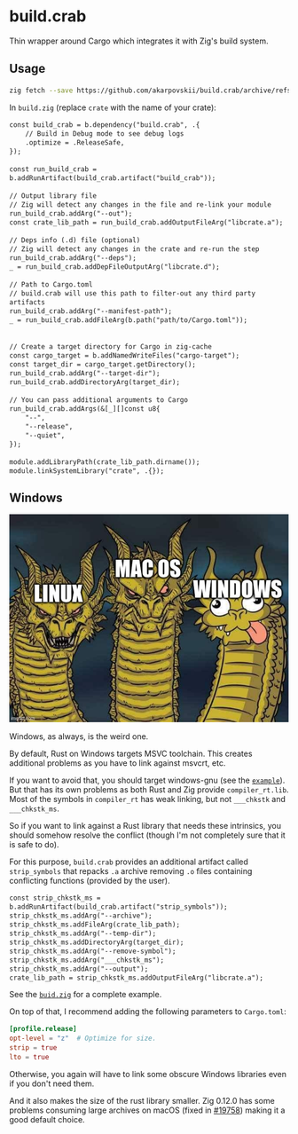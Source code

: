 # build.crab

Thin wrapper around Cargo which integrates it with Zig's build system.

## Usage

```sh
zig fetch --save https://github.com/akarpovskii/build.crab/archive/refs/tags/v0.1.1.tar.gz
```

In `build.zig` (replace `crate` with the name of your crate):
```zig
const build_crab = b.dependency("build.crab", .{
    // Build in Debug mode to see debug logs
    .optimize = .ReleaseSafe,
});

const run_build_crab = b.addRunArtifact(build_crab.artifact("build_crab"));

// Output library file
// Zig will detect any changes in the file and re-link your module
run_build_crab.addArg("--out");
const crate_lib_path = run_build_crab.addOutputFileArg("libcrate.a");

// Deps info (.d) file (optional)
// Zig will detect any changes in the crate and re-run the step
run_build_crab.addArg("--deps");
_ = run_build_crab.addDepFileOutputArg("libcrate.d");

// Path to Cargo.toml
// build.crab will use this path to filter-out any third party artifacts
run_build_crab.addArg("--manifest-path");
_ = run_build_crab.addFileArg(b.path("path/to/Cargo.toml"));


// Create a target directory for Cargo in zig-cache
const cargo_target = b.addNamedWriteFiles("cargo-target");
const target_dir = cargo_target.getDirectory();
run_build_crab.addArg("--target-dir");
run_build_crab.addDirectoryArg(target_dir);

// You can pass additional arguments to Cargo
run_build_crab.addArgs(&[_][]const u8{
    "--",
    "--release",
    "--quiet",
});

module.addLibraryPath(crate_lib_path.dirname());
module.linkSystemLibrary("crate", .{});
```

## Windows

![Hydra meme with Windows as the weird head!](./images/windows%20is%20the%20weird%20one.jpeg)

Windows, as always, is the weird one.

By default, Rust on Windows targets MSVC toolchain. This creates additional problems as you have to link against msvcrt, etc.

If you want to avoid that, you should target windows-gnu (see the [`example`](./example/build.zig)).
But that has its own problems as both Rust and Zig provide `compiler_rt.lib`. Most of the symbols in `compiler_rt` has weak linking, but not `___chkstk` and `___chkstk_ms`.

So if you want to link against a Rust library that needs these intrinsics, you should somehow resolve the conflict (though I'm not completely sure that it is safe to do).

For this purpose, `build.crab` provides an additional artifact called `strip_symbols` that repacks `.a` archive removing `.o` files containing conflicting functions (provided by the user).

```zig
const strip_chkstk_ms = b.addRunArtifact(build_crab.artifact("strip_symbols"));
strip_chkstk_ms.addArg("--archive");
strip_chkstk_ms.addFileArg(crate_lib_path);
strip_chkstk_ms.addArg("--temp-dir");
strip_chkstk_ms.addDirectoryArg(target_dir);
strip_chkstk_ms.addArg("--remove-symbol");
strip_chkstk_ms.addArg("___chkstk_ms");
strip_chkstk_ms.addArg("--output");
crate_lib_path = strip_chkstk_ms.addOutputFileArg("libcrate.a");
```

See the [`buid.zig`](./example/build.zig) for a complete example.


On top of that, I recommend adding the following parameters to `Cargo.toml`:

```toml
[profile.release]
opt-level = "z"  # Optimize for size.
strip = true
lto = true
```

Otherwise, you again will have to link some obscure Windows libraries even if you don't need them.

And it also makes the size of the rust library smaller. Zig 0.12.0 has some problems consuming large archives on macOS (fixed in [#19758](https://github.com/ziglang/zig/issues/19718)) making it a good default choice.
